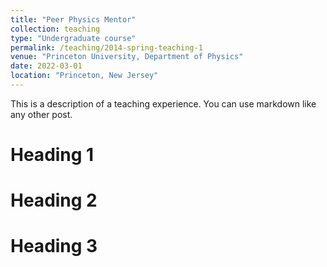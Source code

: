 ```yaml
---
title: "Peer Physics Mentor"
collection: teaching
type: "Undergraduate course"
permalink: /teaching/2014-spring-teaching-1
venue: "Princeton University, Department of Physics"
date: 2022-03-01
location: "Princeton, New Jersey"
---
```


This is a description of a teaching experience. You can use markdown like any other post.

Heading 1
======

Heading 2
======

Heading 3
======
